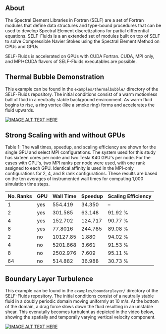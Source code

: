 ## About
 The Spectral Element Libraries in Fortran (SELF) are a set of Fortran modules that define data structures and type-bound procedures that can be used to develop Spectral Element discretizations for partial differential equations. SELF-Fluids is a an extended set of modules built on top of SELF to solve Compressible Navier Stokes using the Spectral Element Method on CPUs and GPUs.
 
SELF-Fluids is accelerated on GPUs with CUDA Fortran. CUDA, MPI only, and MPI+CUDA flavors of SELF-Fluids executables are possible.
 
 ## Thermal Bubble Demonstration
 This example can be found in the `examples/thermalbubble/` directory of the SELF-Fluids repository. The initial conditions consist of a warm motionless ball of fluid in a neutrally stable background environment. As warm fluid begins to rise, a ring vortex (like a smoke ring) forms and accelerates the fluid upwards.
 
 [![IMAGE ALT TEXT HERE](https://img.youtube.com/vi/NVToKGeOy94/0.jpg)](https://www.youtube.com/watch?v=NVToKGeOy94)
 
## Strong Scaling with and without GPUs

Table 1: The wall times, speedup, and scaling efficiency are shown for the single GPU and select MPI configurations. The system used for this study has sixteen cores per node and two Tesla K40 GPU's per node. For the cases with GPU's, two MPI ranks per node were used, with one rank assigned to each GPU. Identical affinity is used in the MPI-only configurations for 2, 4, and 8 rank configurations. These results are based on the ten averages of instrumented wall times for computing 1,000 simulation time steps.

| No. Ranks	| GPU	| Wall Time |	Speedup	| Scaling Efficiency |
| --- | --- | --- | --- | --- |
| 1 |	yes	| 554.419 |	34.350	| – |
| 2	| yes	| 301.585	| 63.148	| 91.92 % |
| 4	| yes	| 152.702	| 124.717	| 90.77 % |
| 8	| yes	| 77.8016	| 244.785	| 89.08 % |
| 2	| no	| 10127.85	| 1.880	| 94.02 % |
| 4	| no	| 5201.868	| 3.661	| 91.53 % |
| 8	| no	| 2502.976	| 7.609	| 95.11 % |
| 64	| no |	514.882	| 36.988 |	30.73 % |

 ## Boundary Layer Turbulence
 This example can be found in the `examples/boundarylayer/` directory of the SELF-Fluids repository. The initial conditions consist of a neutrally stable fluid in a doubly periodic domain moving uniformly at 10 m/s. At the bottom of the domain, a drag force slows down the fluid resulting in an unstable shear. This evenutally becomes turbulent as depicted in the video below, showing the spatially and temporally varying vertical velocity component.
 
 [![IMAGE ALT TEXT HERE](https://img.youtube.com/vi/74vc87gVgWk/0.jpg)](https://www.youtube.com/watch?v=74vc87gVgWk)
